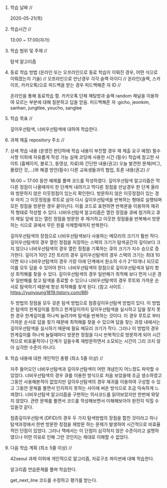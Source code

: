 1. 학습 날짜 // 

    2020-05-21(목)
 
2. 학습시간 // 

    13:00 ~ 17:00(자가)

3. 학습 범위 및 주제 // 
    
    탐색 알고리즘

4. 동료 학습 방법 (온라인 또는 오프라인으로 동료 학습이 이뤄진 경우, 어떤 식으로 이뤄졌는지 기술) // 오프라인으로 만난경우 각각 슬랙 아이디 // 온라인(슬랙, 스카이프, 카카오톡)으로 피드백을 받는 경우 피드백해준 자 ID // 

    온라인을 통해 동료학습 함. 카카오톡 단체 채팅방과 슬랙 random 채널을 이용하여 모르는 부분에 대해 질문하고 답을 얻음. 피드백해준 자 :gicho, jeonkim, sanhan, jungtlee, youcho, sanglee

5. 학습 목표 //

    깊이우선탐색, 너비우선탐색에 대하여 학습한다.
    
6. 과제 제출 repository 주소 // 
    
    
    
7. 상세 학습 내용 (운영진 판단하에 학습 내용이 부진할 경우 재 제출 요구 예정) 필수사항 이외에 자유롭게 작성 가능 실제 코딩에 사용한 시간 (필수) 학습에 참고한 사이트 (홈페이지, 블로그, 동영상, 자료)와 간단한 내용(권고) 오늘 발견한 문제(버그, 몰랐던 것,...)와 해결 방안(필수) 다른 교육생들과의 협업, 토론 내용(권고) //
    
    16:00 ~ 17:00 동안 예제를 풀며 코드를 작성하였다.
    깊이우선탐색 알고리즘은 막다른 정점이 나올때까지 한 단계씩 내려가고 막다른 정점을 만날경우 한 단계 올라와 방문하지 않은 이웃정점이 있는지 확인한다. 방문하지 않은 이웃정점이 있는 경우 마치 그 이웃정점을 루트로 삼아 다시 깊이우선탐색을 반복하는 형태로 실행되며 모든 정점을 방문한 경우 끝이난다. 이를 코드로 표현하면 반복문을 이용하여 재귀적 형태로 작성할 수 있다. 너비우선탐색 알고리즘은 열린 정점을 큐에 첨가하고 큐의 제일 앞에 있는 열린 정점을 방문한 후 제거하고 이웃한 정점들을 반복해서 방문하는 식으로 큐에서 무든 원를 삭제할때까지 반복한다.
    
    깊이우선탐색의 장점으로 너비우선탐색보다 사용하는 메모리의 크기가 훨씬 작다. 깊이우선탐색의 경우 열린 정점을 저장하는 스택의 크기가 탐색공간의 깊이보다 크지 않으나 너비우선탐색의 경우 열린 정점을 기록하는 큐의 크기가 지수 승으로 증가한다. 깊이가 10인 2진 트리의 경우 깊이우선탐색의 경우 스택의 크기는 최대 10이면 되나 너비우선탐색의 경우 가장 아래 단계에서 원소의 수가 2^10개나 되므로 이를 모두 담을 수 있어야 한다. 너비우선탐색의 장점으로 깊이우선탐색과 달리 항상 최적해를 찾을 수 있다. 깊이우선탐색의 경우 일반해가 최적해 보다 먼저 나온 경우 일반해를 찾고 탐색을 종료할 수 있으나 너비우선탐색의 경우 루트와 가까운 순서로 탐색하기 때문에 항상 최적해를 찾게 된다. (참고 사이트 : https://yunyoung1819.tistory.com/86)
    
    두 방법의 장점을 모두 갖춘 탐색 방법으로 점증깊이우선탐색 방법이 있다. 이 방법은 탐색의 한계깊이를 정하고 한계깊이까지 깊이우선탐색을 실시하고 답을 찾지 못한 경우 한계깊이를 하나씩 늘려가며 탐색을 반복하는 것이다. 이 경우 루트로 부터 가까운 순서로 답을 찾기 때문에 최적해를 찾을 수 있으며 답을 찾는 과정 내에서는 깊이우선탐색을 실시하기 때문에 필요 메모리 크기가 작다. 그러나 이 방법의 경우 한계깊이를 하나씩 늘릴때마다 방문한 정점을 다시 반복적으로 방문하게 되어 시간적으로 비효율적이나 단계가 깊을수록 재방문하면서 소모되는 시간이 그리 크지 않아 심각한 수준이 아니다.
    
8. 학습 내용에 대한 개인적인 총평 (최소 5줄 이상) //
   
   자주 들어오던 너비우선탐색과 깊이우선탐색이 어떤 개념인지 어느정도 파악할 수 있었다. 너비우선탐색의 경우 큐를 이용한 방식으로 처음 보았을때 조금 생소하였고 그동안 사용해본적이 없었지만 깊이우선탐색의 경우 재귀를 이용하여 구성할 수 있고 그동안 문제를 풀면서 인지하지 못하는 사이에 써온 방식으로 조금 익숙하게 느껴졌다. 너비우선탐색 알고리즘을 구현하는 의사코드를 읽어보았지만 한번에 와닿지 않았다. 관련 문제를 풀면서 코드를 작성해보면서 이해해보아야 완전히 익힐 수 있을것 같다. 
   
   점증깊이우선탐색 (DFID)의 경우 두 가지 탐색방법의 장점을 합친 것이라고 하나 탐색과정에서 한번 방문한 정점을 재방문 하는 문제가 발생하여 시간적으로 비효율적인 단점이 있었다. 그러나 책에서는 이 단점이 심각하지 않은 수준이라고 설명하였으나 어떤 이유로 인해 그런 것인지는 제대로 이해할 수 없었다. 
   
9. 다음 학습 계획 (최소 5줄 이상) // 
    
    42seoul 과제 이외에 개인적으로 알고리즘, 자료구조 파이썬에 대해 학습한다.
    
    알고리즘 연습문제를 풀며 학습한다.
    
    get_next_line 코드를 수정하고 평가를 받는다.
    